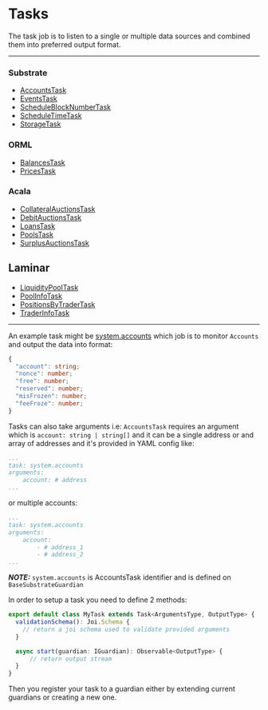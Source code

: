 # Tasks

The task job is to listen to a single or multiple data sources and combined them into preferred output format. 

---
### Substrate
- [AccountsTask](packages/guardian/docs/AccountsTask.md)
- [EventsTask](packages/guardian/docs/EventsTask.md)
- [ScheduleBlockNumberTask](packages/guardian/docs/ScheduleBlockNumberTask.md)
- [ScheduleTimeTask](packages/guardian/docs/ScheduleTimeTask.md)
- [StorageTask](packages/guardian/docs/StorageTask.md)

### ORML
- [BalancesTask](packages/guardian/docs/BalancesTask.md)
- [PricesTask](packages/guardian/docs/PricesTask.md)

### Acala
- [CollateralAuctionsTask](packages/guardian/docs/CollateralAuctionsTask.md)
- [DebitAuctionsTask](packages/guardian/docs/DebitAuctionsTask.md)
- [LoansTask](packages/guardian/docs/LoansTask.md)
- [PoolsTask](packages/guardian/docs/PoolsTask.md)
- [SurplusAuctionsTask](packages/guardian/docs/SurplusAuctionsTask.md)

## Laminar
- [LiquidityPoolTask](packages/guardian/docs/LiquidityPoolTask.md)
- [PoolInfoTask](packages/guardian/docs/PoolInfoTask.md)
- [PositionsByTraderTask](packages/guardian/docs/PositionsByTraderTask.md)
- [TraderInfoTask](packages/guardian/docs/TraderInfoTask.md)

---

An example task might be [system.accounts](packages/guardian/src/tasks/substrate/AccountsTask.ts) which job is to monitor `Accounts` and output the data into format: 
```typescript
{
  "account": string;
  "nonce": number;
  "free": number;
  "reserved": number;
  "misFrozen": number;
  "feeFroze": number;
}
```
Tasks can also take arguments i.e:
`AccountsTask` requires an argument which is `account: string | string[]` and it can be a single address or and array of addresses and it's provided in YAML config like:
```yaml
...
task: system.accounts
arguments: 
    account: # address
...
```
or multiple accounts:
```yaml
...
task: system.accounts
arguments: 
    account: 
        - # address_1
        - # address_2
...
```

**_NOTE:_** `system.accounts` is AccountsTask identifier and is defined on `BaseSubstrateGuardian`

In order to setup a task you need to define 2 methods:
```typescript
export default class MyTask extends Task<ArgumentsType, OutputType> {
  validationSchema(): Joi.Schema {
    // return a joi schema used to validate provided arguments
  } 

  async start(guardian: IGuardian): Observable<OutputType> {
      // return output stream
  }
}
```
Then you register your task to a guardian either by extending current guardians or creating a new one.